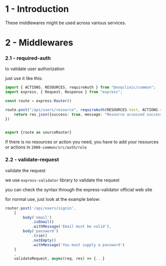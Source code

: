 # 1 - Introduction

These middlewares might be used across various services.





# 2 - Middlewares

### 2.1 - required-auth

to validate user authorization

just use it like this:

~~~typescript
import { ACTIONS, RESOURCES, requireAuth } from "@noqclinic/common";
import express, { Request, Response } from "express";

const route = express.Router()

route.post("/api/users/resource", requireAuth(RESOURCES.test, ACTIONS.read),(req: Request, res: Response) => {
    return res.json({success: true, message: "Resource accessed successfully"})
})


export {route as sourceRouter}
~~~

If there is no resources or action you need, you have to add your resources or actions in `2000-common/src/auth/role`

### 2.2 - validate-request

validate the request

we use `express-validator` library to validate the request

you can check the syntax through the express-validator official web site

for normal use, just look at the example below:

~~~typescript
router.post('/api/users/signin',
    [
        body('email')
            .isEmail()
            .withMessage('Email must be valid'),
        body('password')
            .trim()
            .notEmpty()
            .withMessage('You must supply a password')
    ]
    ,
    validateRequest, async(req, res) => {...}
~~~

